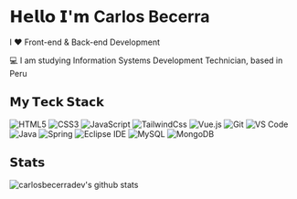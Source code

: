 # 𝗛𝗲𝗹𝗹𝗼 𝗜'𝗺 Carlos Becerra

I ❤️ Front-end & Back-end Development

:computer: I am studying Information Systems Development Technician, based in Peru

## 𝗠𝘆 𝗧𝗲𝗰𝗸 𝗦𝘁𝗮𝗰𝗸

![HTML5](https://img.shields.io/badge/-HTML5-%23E44D27?style=flat-square&logo=html5&logoColor=ffffff)
![CSS3](https://img.shields.io/badge/-CSS3-%231572B6?style=flat-square&logo=css3)
![JavaScript](https://img.shields.io/badge/-JavaScript-%23F7DF1C?style=flat-square&logo=javascript&logoColor=000000&labelColor=%23F7DF1C&color=%23FFCE5A)
![TailwindCss](https://img.shields.io/badge/-TailwindCss-%231a202c?style=flat-square&logo=tailwind-css)
![Vue.js](https://img.shields.io/badge/-Vue.js-%232c3e50?style=flat-square&logo=Vue.js)
![Git](https://img.shields.io/badge/-Git-%23F05032?style=flat-square&logo=git&logoColor=%23ffffff)
![VS Code](https://img.shields.io/badge/-VSCode-%23007ACC?style=flat-square&logo=visual-studio-code)
![Java](https://img.shields.io/badge/-Java-FC2019?style=flat-square&logo=java)
![Spring](https://img.shields.io/badge/-Spring-121212?style=flat-square&logo=spring)
![Eclipse IDE](https://img.shields.io/badge/-Eclipse-2c2256?style=flat-square&logo=eclipse)
![MySQL](https://img.shields.io/badge/-MySQL-4479a1?style=flat-square&logo=mysql&labelColor=ffffff)
![MongoDB](https://img.shields.io/badge/-MongoDB-222222?style=flat-square&logo=Mongodb)


## 𝗦𝘁𝗮𝘁𝘀

![carlosbecerradev's github stats](https://github-readme-stats.vercel.app/api?username=carlosbecerradev&show_icons=true&theme=dracula)

